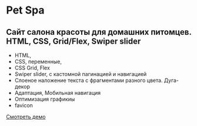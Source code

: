 # Pet Spa

## Сайт салона красоты для домашних питомцев. HTML, CSS, Grid/Flex, Swiper slider

- HTML,
- CSS, переменные,
- CSS Grid, Flex
- Swiper slider, с кастомной пагинацией и навигацией
- Слоеное наложение текста с фрагментами разного цвета. Дуга-декор
- Адаптация, Мобильная навигация
- Оптимизация графикиы
- favicon

[Смотреть демо](https://kovalchuk-alexandr.github.io/Pet-Spa/)
